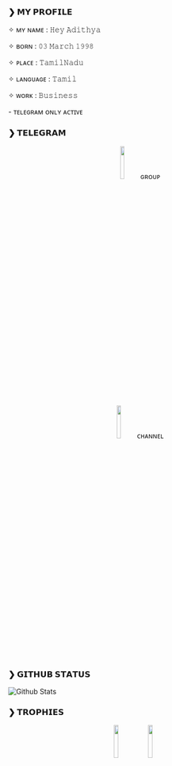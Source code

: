 ### ❯ 𝗠𝗬 𝗣𝗥𝗢𝗙𝗜𝗟𝗘
  <p align="left">✧ ᴍʏ ɴᴀᴍᴇ : 𝙷𝚎𝚢 𝙰𝚍𝚒𝚝𝚑𝚢𝚊
  <p align="left">✧ ʙᴏʀɴ : 𝟶𝟹 𝙼𝚊𝚛𝚌𝚑 𝟷𝟿𝟿𝟾   
  <p align="left">✧ ᴘʟᴀᴄᴇ : 𝚃𝚊𝚖𝚒𝚕𝙽𝚊𝚍𝚞
  <p align="left">✧ ʟᴀɴɢᴜᴀɢᴇ : 𝚃𝚊𝚖𝚒𝚕  
  <p align="left">✧ ᴡᴏʀᴋ : 𝙱𝚞𝚜𝚒𝚗𝚎𝚜𝚜
  <p align="left">- ᴛᴇʟᴇɢʀᴀᴍ ᴏɴʟʏ ᴀᴄᴛɪᴠᴇ

### ❯ 𝗧𝗘𝗟𝗘𝗚𝗥𝗔𝗠

<p align="center">
<a href="https://t.me/BharatTorrentPro"><img width="13%" src="https://telegra.ph/file/c6f9007f957de9506f1d2.png" /></a> ɢʀᴏᴜᴘ
</p>
<p align="center">
<a href="https://t.me/VijayAdithyaa"><img width="13%" src="https://telegra.ph/file/e26afa95706396d805668.png" /></a> ᴄʜᴀɴɴᴇʟ
</p>


### ❯ 𝗚𝗜𝗧𝗛𝗨𝗕 𝗦𝗧𝗔𝗧𝗨𝗦
  

![Github Stats](https://github-stats-alpha.vercel.app/api/?username=HeyAdithya&tc=333&ic=333)


### ❯ 𝗧𝗥𝗢𝗣𝗛𝗜𝗘𝗦
  

<p align="center">
<img width="13%" src="https://telegra.ph/file/b490b39f93ec158ddf21f.png" />
<img width="13%" src="https://telegra.ph/file/abafe2bd3d3bbe1e8f740.png" />
</p>
